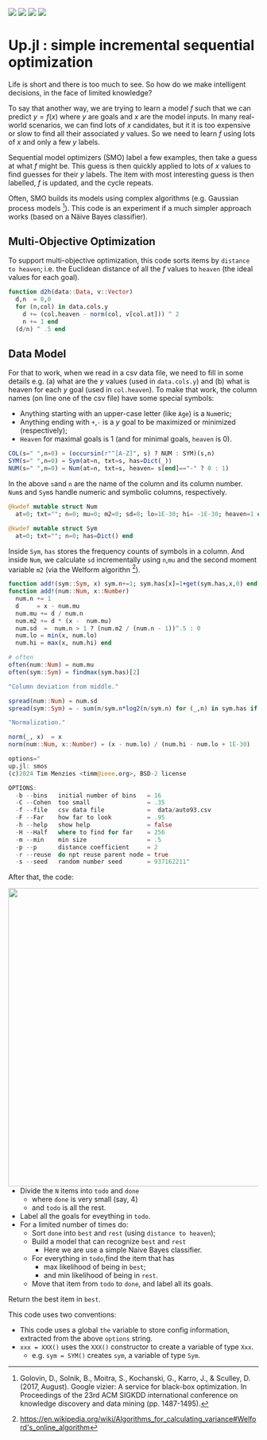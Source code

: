 <img src="https://img.shields.io/badge/tests-passing-green"> <img
src="https://img.shields.io/badge/julia-1.10.1-yellow"> <img
src="https://img.shields.io/badge/purpose-se--ai-blueviolet"> <img
src="https://img.shields.io/badge/platform-osx,linux-pink">

# Up.jl : simple incremental sequential optimization

Life is short and there is too much to see.
So how do we make intelligent decisions,
in the face of limited knowledge?

To say that another way, we are trying to learn a model
$f$ such that we can predict $y=f(x)$ where $y$ are goals
and $x$ are the model inputs.  In many real-world scenarios,
we can find lots of $x$ candidates, but it it is too expensive or
slow to find all their associated $y$ values. So we need to learn
$f$ using lots of $x$ and only a few $y$ labels.

Sequential model optimizers (SMO) label a few examples,  then take
a guess at what $f$ might be. This guess is then quickly
applied to lots of  $x$ values to find guesses for their $y$ labels.  The item with most interesting guess is then labelled,
$f$ is updated, and the cycle repeats.

Often, SMO builds its models using complex algorithms
(e.g. Gaussian process models [^google]). This code is an
experiment if a much simpler approach works (based on a N&auml;ive
Bayes classifier).

## Multi-Objective Optimization
To support multi-objective optimization, this code sorts items by
`distance to heaven`; i.e. the Euclidean distance of all the
$f$ values to  `heaven` (the ideal values for each goal).

```julia <up d2h>
function d2h(data::Data, v::Vector) 
  d,n  = 0,0
  for (n,col) in data.cols.y 
    d += (col.heaven - norm(col, v[col.at])) ^ 2 
    n += 1 end 
  (d/n) ^ .5 end
```

## Data Model
For that to work, when we read in a csv data file, we need to fill in some  details  e.g. (a) what are the $y$ values (used in `data.cols.y`) and (b) what is heaven for each $y$ goal (used in `col.heaven`). To make that work, the column names (on line one
of the csv file) have some special symbols:

- Anything starting with an upper-case letter (like `Age`) is a `Num`eric;
- Anything ending with `+`,`-` is a $y$ goal to be maximized
  or minimized (respectively);
- `Heaven` for maximal goals  is 1 (and for minimal goals, `heaven` is 0).

```julia <up col>
COL(s=" ",n=0) = (occursin(r"^[A-Z]", s) ? NUM : SYM)(s,n) 
SYM(s=" ",n=0) = Sym(at=n, txt=s, has=Dict(_)) 
NUM(s=" ",n=0) = Num(at=n, txt=s, heaven= s[end]=="-" ? 0 : 1)
```
In the above `s`and `n` are the name of the column and its column number.
`Num`s and `Sym`s handle numeric and symbolic columns, respectively. 

```julia <up numsym>
@kwdef mutable struct Num
  at=0; txt=""; n=0; mu=0; m2=0; sd=0; lo=1E-30; hi= -1E-30; heaven=1 end

@kwdef mutable struct Sym
  at=0; txt=""; n=0; has=Dict() end
```
Inside `Sym`, `has` stores the frequency counts of symbols in a column.
And inside `Num`, we calculate `sd` incrementally using `n`,`mu` and the
second moment variable `m2` (via the Welform algorithn  [^welford]).

```julia <up add!>
function add!(sym::Sym, x) sym.n+=1; sym.has[x]=1+get(sym.has,x,0) end 
function add!(num::Num, x::Number) 
  num.n += 1
  d     = x - num.mu
  num.mu += d / num.n
  num.m2 += d * (x -  num.mu)
  num.sd  =  num.n > 1 ? (num.m2 / (num.n - 1))^.5 : 0
  num.lo = min(x, num.lo)
  num.hi = max(x, num.hi) end

# often
often(num::Num) = num.mu
often(sym::Sym) = findmax(sym.has)[2]

"Column deviation from middle."

spread(num::Num) = num.sd
spread(sym::Sym) = - sum(n/sym.n*log2(n/sym.n) for (_,n) in sym.has if n>0) 

"Normalization."

norm(_, x)  = x 
norm(num::Num, x::Number) = (x - num.lo) / (num.hi - num.lo + 1E-30)
```

```julia <up options>
options="
up.jl: smos
(c)2024 Tim Menzies <timm@ieee.org>, BSD-2 license

OPTIONS:
  -b --bins   initial number of bins   = 16
  -C --Cohen  too small                = .35
  -f --file   csv data file            =  data/auto93.csv
  -F --Far    how far to look          = .95
  -h --help   show help                = false
  -H --Half   where to find for far    = 256
  -m --min    min size                 = .5
  -p --p      distance coefficient     = 2
  -r --reuse  do npt reuse parent node = true
  -s --seed   random number seed       = 937162211"
```

After that, the code:

<img align=right width=600 src="https://miro.medium.com/v2/resize:fit:846/1*und5wL5DogTb8zkyOaFmrA.png">

- Divide the `N` items into `todo` and `done`
  - where `done` is very small (say, 4)
  - and `todo` is all the rest.
- Label all the goals for eveything in `todo`.
- For a limited number of times do:
  - Sort `done` into `best` and `rest` (using `distance to heaven`);
  - Build a model that can recognize `best` and `rest`
    - Here we are use a simple Naive Bayes classifier.
  - For everything in `todo`,find the item that has
    - max likelihood of being in `best`;
    - and min likelihood of being in `rest`.
  - Move that item from `todo` to `done`, and label all its goals.

Return the best item in `best`.

This  code uses  two conventions:  

- This code uses a global `the` variable to store config information,
  extracted from the above `options` string.
- `xxx = XXX()` uses the `XXX()` constructor to create a variable of type `Xxx`.
  - e.g.  `sym = SYM()` creates `sym`, a variable of type `Sym`.

[^google]: Golovin, D., Solnik, B., Moitra, S., Kochanski, G., Karro, J., & Sculley, D. (2017, August). Google vizier: A service for black-box optimization. In Proceedings of the 23rd ACM SIGKDD international conference on knowledge discovery and data mining (pp. 1487-1495).

[^welford]: https://en.wikipedia.org/wiki/Algorithms_for_calculating_variance#Welford's_online_algorithm

